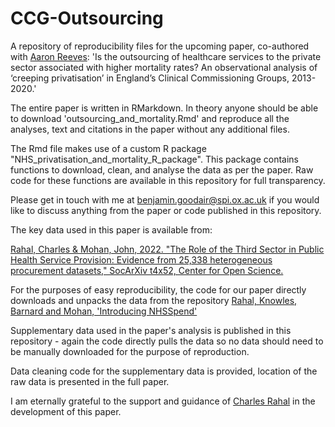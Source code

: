 # CCG-Outsourcing
A repository of reproducibility files for the upcoming paper, co-authored with [Aaron Reeves](https://aaronreeves.org/): 'Is the outsourcing of healthcare services to the private sector associated with higher mortality rates? An observational analysis of ‘creeping privatisation’ in England’s Clinical Commissioning Groups, 2013-2020.'

The entire paper is written in RMarkdown. In theory anyone should be able to download 'outsourcing_and_mortality.Rmd' and reproduce all the analyses, text and citations in the paper without any additional files. 

The Rmd file makes use of a custom R package "NHS_privatisation_and_mortality_R_package". This package contains functions to download, clean, and analyse the data as per the paper. Raw code for these functions are available in this repository for full transparency.

Please get in touch with me at benjamin.goodair@spi.ox.ac.uk if you would like to discuss anything from the paper or code published in this repository.

The key data used in this paper is available from:

[Rahal, Charles & Mohan, John, 2022. "The Role of the Third Sector in Public Health Service Provision: Evidence from 25,338 heterogeneous procurement datasets," SocArXiv t4x52, Center for Open Science.](https://ideas.repec.org/p/osf/socarx/t4x52.html)

For the purposes of easy reproducibility, the code for our paper directly downloads and unpacks the data from the repository [Rahal, Knowles, Barnard and Mohan, 'Introducing NHSSpend'](https://zenodo.org/record/5054717)

Supplementary data used in the paper's analysis is published in this repository - again the code directly pulls the data so no data should need to be manually downloaded for the purpose of reproduction.

Data cleaning code for the supplementary data is provided, location of the raw data is presented in the full paper.

I am eternally grateful to the support and guidance of [Charles Rahal](https://crahal.github.io/) in the development of this paper.

